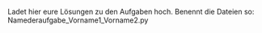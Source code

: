 Ladet hier eure Lösungen zu den Aufgaben hoch. 
Benennt die Dateien so: Namederaufgabe_Vorname1_Vorname2.py
